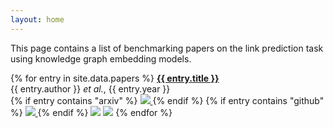 ```yaml
---
layout: home
---
```

This page contains a list of benchmarking papers on the link prediction task using knowledge graph
embedding models.

{% for entry in site.data.papers %}
<strong><a href="{{ entry.link }}">{{ entry.title }}</a></strong>
<br />{{ entry.author }} *et al.*, {{ entry.year }}
<br />
{% if entry contains "arxiv" %}
<a href="https://arxiv.org/abs/{{ entry.arxiv }}">
<img style="display: inline" src="https://img.shields.io/badge/arXiv-{{ entry.arxiv }}-b31b1b" />
</a>
{% endif %}
{% if entry contains "github" %}
<a href="https://github.com/{{ entry.github }}">
<img style="display: inline" src="https://img.shields.io/badge/GitHub-{{ entry.github }}-black?logo=github" />
</a>
{% endif %}
<img style="display: inline" src="https://img.shields.io/badge/Models-{{ entry.models.size }}-blue" />
<img style="display: inline" src="https://img.shields.io/badge/Datasets-{{ entry.datasets.size }}-blueviolet" />
{% endfor %}
